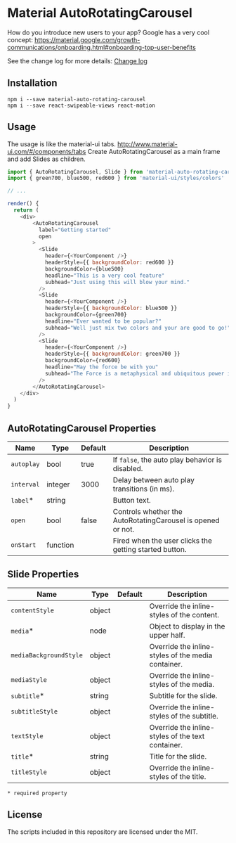 # Material AutoRotatingCarousel

How do you introduce new users to your app?
Google has a very cool concept: https://material.google.com/growth-communications/onboarding.html#onboarding-top-user-benefits

See the change log for more details: [Change log](https://github.com/TeamWertarbyte/material-auto-rotating-carousel/blob/master/CHANGELOG.md)

## Installation
```shell
npm i --save material-auto-rotating-carousel
npm i --save react-swipeable-views react-motion
```

## Usage

The usage is like the material-ui tabs. http://www.material-ui.com/#/components/tabs
Create AutoRotatingCarousel as a main frame and add Slides as children.

```js
import { AutoRotatingCarousel, Slide } from 'material-auto-rotating-carousel'
import { green700, blue500, red600 } from 'material-ui/styles/colors'

// ...

render() {
  return (
    <div>
        <AutoRotatingCarousel
          label="Getting started"
          open
        >
          <Slide
            header={<YourComponent />}
            headerStyle={{ backgroundColor: red600 }}
            backgroundColor={blue500}
            headline="This is a very cool feature"
            subhead="Just using this will blow your mind."
          />
          <Slide
            header={<YourComponent />}
            headerStyle={{ backgroundColor: blue500 }}
            backgroundColor={green700}
            headline="Ever wanted to be popular?"
            subhead="Well just mix two colors and your are good to go!"
          />
          <Slide
            header={<YourComponent />}
            headerStyle={{ backgroundColor: green700 }}
            backgroundColor={red600}
            headline="May the force be with you"
            subhead="The Force is a metaphysical and ubiquitous power in the Star Wars fictional universe."
          />
        </AutoRotatingCarousel>
    </div>
  )
}
```

## AutoRotatingCarousel Properties

|Name               |Type     |Default                                  |Description
|-------------------|---------|-----------------------------------------|--------------------------------
|`autoplay`         | bool    | true                                    | If `false`, the auto play behavior is disabled.
|`interval`         | integer | 3000                                    | Delay between auto play transitions (in ms).
|`label`*           | string  |                                         | Button text.
|`open`             | bool    | false                                   | Controls whether the AutoRotatingCarousel is opened or not.
|`onStart`          | function|                                         | Fired when the user clicks the getting started button.

## Slide Properties

|Name                   |Type     |Default                                  |Description
|-----------------------|---------|-----------------------------------------|--------------------------------
|`contentStyle`         | object  |                                         | Override the inline-styles of the content.
|`media`*               | node    |                                         | Object to display in the upper half.
|`mediaBackgroundStyle` | object  |                                         | Override the inline-styles of the media container.
|`mediaStyle`           | object  |                                         | Override the inline-styles of the media.
|`subtitle`*            | string  |                                         | Subtitle for the slide.
|`subtitleStyle`        | object  |                                         | Override the inline-styles of the subtitle.
|`textStyle`            | object  |                                         | Override the inline-styles of the text container.
|`title`*               | string  |                                         | Title for the slide.
|`titleStyle`           | object  |                                         | Override the inline-styles of the title.

`* required property`

## License

The scripts included in this repository are licensed under the MIT.
